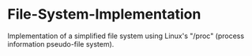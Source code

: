 # File-System-Implementation

Implementation of a simplified file system using Linux's "/proc" (process information pseudo-file system).
